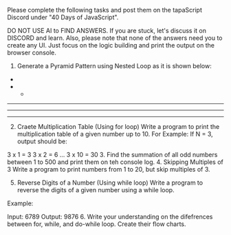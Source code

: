Please complete the following tasks and post them on the tapaScript Discord under "40 Days of JavaScript".

DO NOT USE AI to FIND ANSWERS. If you are stuck, let's discuss it on DISCORD and learn. Also, please note that none of the answers need you to create any UI. Just focus on the logic building and print the output on the browser console.

1. Generate a Pyramid Pattern using Nested Loop as it is shown below:

-
- -

---

---

---

2. Craete Multiplication Table (Using for loop)
   Write a program to print the multiplication table of a given number up to 10. For Example: If N = 3, output should be:

3 x 1 = 3
3 x 2 = 6
...
3 x 10 = 30 3. Find the summation of all odd numbers between 1 to 500 and print them on teh console log. 4. Skipping Multiples of 3
Write a program to print numbers from 1 to 20, but skip multiples of 3.

5. Reverse Digits of a Number (Using while loop)
   Write a program to reverse the digits of a given number using a while loop.

Example:

Input: 6789
Output: 9876 6. Write your understanding on the difefrences between for, while, and do-while loop. Create their flow charts.
